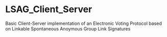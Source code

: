 # LSAG_Client_Server

Basic Client-Server implementation of an Electronic Voting Protocol based on Linkable Spontaneous Anoymous Group Link Signatures
